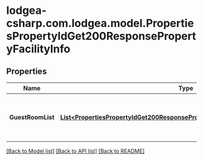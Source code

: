 
# lodgea-csharp.com.lodgea.model.PropertiesPropertyIdGet200ResponsePropertyFacilityInfo

## Properties

Name | Type | Description | Notes
------------ | ------------- | ------------- | -------------
**GuestRoomList** | [**List&lt;PropertiesPropertyIdGet200ResponsePropertyFacilityInfoGuestRoomListInner&gt;**](PropertiesPropertyIdGet200ResponsePropertyFacilityInfoGuestRoomListInner.md) | An array of objects representing a room in the property. | 

[[Back to Model list]](../README.md#documentation-for-models)
[[Back to API list]](../README.md#documentation-for-api-endpoints)
[[Back to README]](../README.md)

